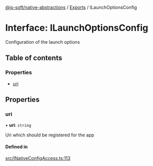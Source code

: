 [@js-soft/native-abstractions](../README.md) / [Exports](../modules.md) / ILaunchOptionsConfig

# Interface: ILaunchOptionsConfig

Configuration of the launch options

## Table of contents

### Properties

- [uri](ILaunchOptionsConfig.md#uri)

## Properties

### uri

• **uri**: `string`

Uri which should be registered for the app

#### Defined in

[src/INativeConfigAccess.ts:113](https://github.com/js-soft/ts-native-access/blob/2fee55d/packages/abstractions/src/INativeConfigAccess.ts#L113)
